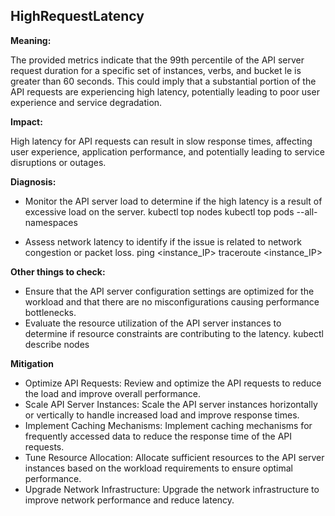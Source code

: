 ## HighRequestLatency

**Meaning:**

The provided metrics indicate that the 99th percentile of the API server request duration for a specific set of instances, verbs, and bucket le is greater than 60 seconds. This could imply that a substantial portion of the API requests are experiencing high latency, potentially leading to poor user experience and service degradation.

**Impact:**

High latency for API requests can result in slow response times, affecting user experience, application performance, and potentially leading to service disruptions or outages.

**Diagnosis:**

- Monitor the API server load to determine if the high latency is a result of excessive load on the server. 
kubectl top nodes
kubectl top pods --all-namespaces

- Assess network latency to identify if the issue is related to network congestion or packet loss.
ping <instance_IP>
traceroute <instance_IP>

**Other things to check:**

- Ensure that the API server configuration settings are optimized for the workload and that there are no misconfigurations causing performance bottlenecks.
- Evaluate the resource utilization of the API server instances to determine if resource constraints are contributing to the latency.
kubectl describe nodes

**Mitigation**

- Optimize API Requests: Review and optimize the API requests to reduce the load and improve overall performance.
- Scale API Server Instances: Scale the API server instances horizontally or vertically to handle increased load and improve response times.
- Implement Caching Mechanisms: Implement caching mechanisms for frequently accessed data to reduce the response time of the API requests.
- Tune Resource Allocation: Allocate sufficient resources to the API server instances based on the workload requirements to ensure optimal performance.
- Upgrade Network Infrastructure: Upgrade the network infrastructure to improve network performance and reduce latency.


